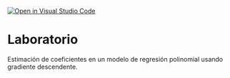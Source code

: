 [![Open in Visual Studio Code](https://classroom.github.com/assets/open-in-vscode-c66648af7eb3fe8bc4f294546bfd86ef473780cde1dea487d3c4ff354943c9ae.svg)](https://classroom.github.com/online_ide?assignment_repo_id=9093013&assignment_repo_type=AssignmentRepo)
# Laboratorio

Estimación de coeficientes en un modelo de regresión polinomial usando gradiente descendente.
